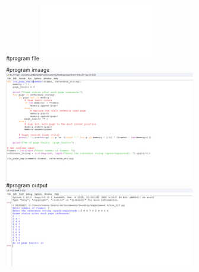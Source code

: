 #program file
![program file](lru_517.py)

#program imaage
![program image](lru_program.png)
#program output
![program output](lru_output.png)




